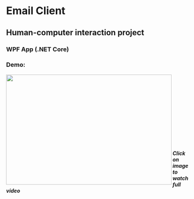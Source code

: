 # Email Client
## Human-computer interaction project 
### WPF App (.NET Core)

### Demo:
<div>
<a href="https://youtu.be/44DxFsAunUo"><img src="https://github.com/matpiwowarski/Email-Client/blob/master/E-mail%20Client/screenshot.png?" align="left" height="300" width="450" ></a>
</div>
<br><br><br><br><br><br>
<br><br><br><br><br>




#### *Click on image to watch full video*
